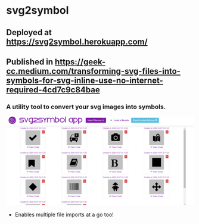 # svg2symbol
## Deployed at https://svg2symbol.herokuapp.com/
## Published in https://geek-cc.medium.com/transforming-svg-files-into-symbols-for-svg-inline-use-no-internet-required-4cd7c9c84bae
### A utility tool to convert your svg images into symbols.
![Web App Preview](https://github.com/incubated-geek-cc/svg2symbol/blob/main/public/img/preview.png)

* Enables multiple file imports at a go too!